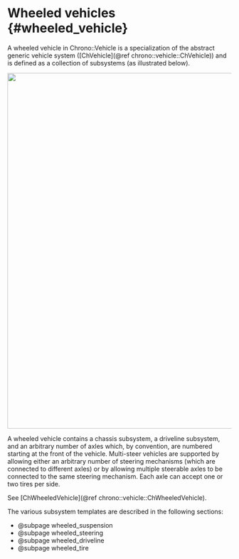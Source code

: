 Wheeled vehicles {#wheeled_vehicle}
===================================

A wheeled vehicle in Chrono::Vehicle is a specialization of the abstract generic vehicle system ([ChVehicle](@ref chrono::vehicle::ChVehicle)) and is defined as a collection of subsystems (as illustrated below). 

<img src="http://www.projectchrono.org/assets/manual/vehicle/wheeled_subsystems.png" width="800" />

A wheeled vehicle contains a chassis subsystem, a driveline subsystem, and an arbitrary number of axles which, by convention, are numbered starting at the front of the vehicle.  Multi-steer vehicles are supported by allowing either an arbitrary number of steering mechanisms (which are connected to different axles) or by allowing multiple steerable axles to be connected to the same steering mechanism. Each axle can accept one or two tires per side.

See [ChWheeledVehicle](@ref chrono::vehicle::ChWheeledVehicle).

The various subsystem templates are described in the following sections:
* @subpage wheeled_suspension
* @subpage wheeled_steering
* @subpage wheeled_driveline
* @subpage wheeled_tire

